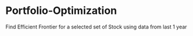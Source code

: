 # Portfolio-Optimization
Find Efficient Frontier for a selected set of Stock using data from last 1 year
